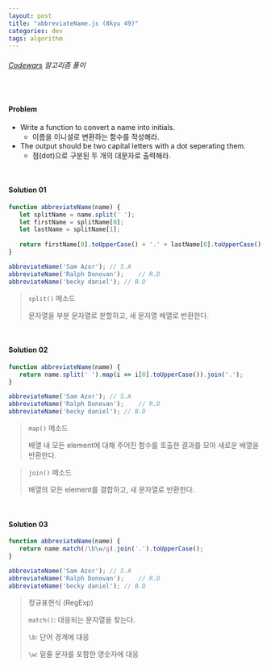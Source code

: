 ```yaml
---
layout: post
title: "abbreviateName.js (8kyu 49)"
categories: dev
tags: algorithm
---
```


###### [Codewars](https://www.codewars.com) 알고리즘 풀이

<br>

#### Problem

- Write a function to convert a name into initials.
  - 이름을 이니셜로 변환하는 함수를 작성해라.
- The output should be two capital letters with a dot seperating them.
  - 점(dot)으로 구분된 두 개의 대문자로 출력해라.

<br>

#### Solution 01

```js
function abbreviateName(name) {
   let splitName = name.split(' ');
   let firstName = splitName[0];
   let lastName = splitName[1];
   
   return firstName[0].toUpperCase() + '.' + lastName[0].toUpperCase();
}

abbreviateName('Sam Azor');	// S.A
abbreviateName('Ralph Donovan');	// R.D
abbreviateName('becky daniel');	// B.D
```

> `split()` 메소드
>
> 문자열을 부분 문자열로 분할하고, 새 문자열 배열로 반환한다.

<br>

#### Solution 02

```js
function abbreviateName(name) {
   return name.split(' ').map(i => i[0].toUpperCase()).join('.');
}

abbreviateName('Sam Azor');	// S.A
abbreviateName('Ralph Donovan');	// R.D
abbreviateName('becky daniel');	// B.D
```

> `map()` 메소드
>
> 배열 내 모든 element에 대해 주어진 함수를 호출한 결과를 모아 새로운 배열을 반환한다.

> `join()` 메소드
>
> 배열의 모든 element를 결합하고, 새 문자열로 반환한다.

<br>

#### Solution 03

```js
function abbreviateName(name) {
   return name.match(/\b\w/g).join('.').toUpperCase();
}

abbreviateName('Sam Azor');	// S.A
abbreviateName('Ralph Donovan');	// R.D
abbreviateName('becky daniel');	// B.D
```

> 정규표현식 (RegExp)
>
> `match()`: 대응되는 문자열을 찾는다.
>
> `\b`: 단어 경계에 대응
>
> `\w`: 밑줄 문자를 포함한 영숫자에 대응

<br>